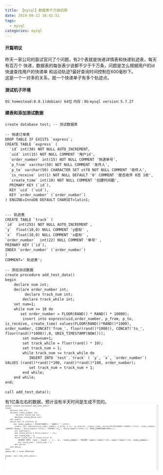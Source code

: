 ```yaml
---
title: 【mysql】数据表千万级初探
date: 2019-08-22 16:41:51
tags:
  - mysql
categories: mysql  
---
```


#### 开篇明议 
  昨天一家公司的面试官问了个问题，有2个表就是快递详情表和快递轨迹表，每天有百万个
快递，数据表的每张表少说都不少于千万条，问题是怎么根据用户的id快速查找用户的快递单
和运动轨迹?最好查询时间控制在600毫秒下。  
  这是一个一对多的关系，就一个快递单子有多个轨迹点。 

#### 测试机子环境
`OS`: `homestead:8.0.1(debian) 64位`
`内存` : `8G`
`mysql version`:  `5.7.27`

<!--more-->

#### 建表和添加测试数据

``` mysql 
create database test; -- 测试数据库

-- 快递订单表
DROP TABLE IF EXISTS `express`;
CREATE TABLE `express` (
  `id` int(30) NOT NULL AUTO_INCREMENT,
  `uid` int(15) NOT NULL COMMENT '用户id',
  `order_number` int(15) NOT NULL COMMENT '快递单号',
  `p_from` varchar(50) NOT NULL COMMENT '发件人',
  `p_to` varchar(50) CHARACTER SET utf8 NOT NULL COMMENT '收件人',
  `is_receive` int(1) NOT NULL DEFAULT '0' COMMENT '是否收件 0否 1收',
  `create_time` int(10) NOT NULL COMMENT '创建时间戳',
  PRIMARY KEY (`id`),
  KEY `uid` (`uid`),
  KEY `order_number` (`order_number`)
) ENGINE=InnoDB DEFAULT CHARSET=latin1;


--- 轨迹表
CREATE TABLE `track` (
`id`  int(255) NOT NULL AUTO_INCREMENT ,
`y`  float(10,0) NULL COMMENT 'y座标' ,
`x`  float(10,0) NULL COMMENT 'x座标' ,
`order_number`  int(22) NULL COMMENT '单号' ,
PRIMARY KEY (`id`),
INDEX `order_number` (`order_number`) 
)
COMMENT=' 轨迹表';
 
-- 添加测试数据 
create procedure add_test_data()
begin
    declare num int;
    declare order_number int;
         declare track_num int;
        declare track_while int;
    set num=1;
    while num <= 10 do
       set order_number = FLOOR(RAND() * RAND() * 10000);
        insert into express(uid,order_number, p_from, p_to, is_receive, create_time) values(FLOOR(RAND()*RAND()*1000), order_number, CONCAT('from_', floor(rand()*1000)), CONCAT('to_', floor(rand()*1000)),0, UNIX_TIMESTAMP(NOW()));
        set num=num+1;
        set track_while = floor(rand() * 10);
        set track_num = 1;
        while track_num <= track_while do
           INSERT INTO `test`.`track` ( `y`, `x`, `order_number`) VALUES (rand()*rand()*100, rand()*rand()*100, order_number);
           set track_num = track_num + 1;
        end while;
    end while;
end;

call add_test_data();

```
有1亿条左右的数据，预计没有半天时间是生成不完的。
![](/images/1566528906.png)
 
 
